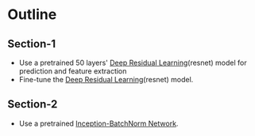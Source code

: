 # Outline 

## Section-1
* Use a pretrained 50 layers' [Deep Residual Learning](https://arxiv.org/abs/1512.03385)(resnet) model for prediction and feature extraction
* Fine-tune the [Deep Residual Learning](https://arxiv.org/abs/1512.03385)(resnet) model.

## Section-2
* Use a pretrained [Inception-BatchNorm Network](https://arxiv.org/abs/1502.03167).